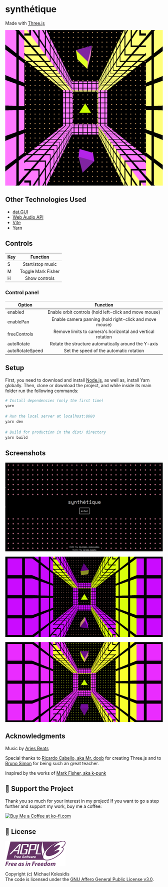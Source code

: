 # synthétique

Made with [Three.js](https://threejs.org/)

![screenshot](/screenshots/screenshot-main.png)

## Other Technologies Used

- [dat.GUI](https://github.com/dataarts/dat.gui)
- [Web Audio API](https://developer.mozilla.org/en-US/docs/Web/API/Web_Audio_API)
- [Vite](https://vite.dev/)
- [Yarn](https://yarnpkg.com/)

## Controls

| Key |      Function      |
| --- | :----------------: |
| S   |  Start/stop music  |
| M   | Toggle Mark Fisher |
| H   |   Show controls    |

### Control panel

| Option          |                          Function                          |
| --------------- | :--------------------------------------------------------: |
| enabled         |   Enable orbit controls (hold left-click and move mouse)   |
| enablePan       |  Enable camera panning (hold right-click and move mouse)   |
| freeControls    | Remove limits to camera's horizontal and vertical rotation |
| autoRotate      |    Rotate the structure automatically around the Y-axis    |
| autoRotateSpeed |          Set the speed of the automatic rotation           |

## Setup

First, you need to download and install [Node.js](https://nodejs.org/en/download/), as well as, install Yarn globally. Then, clone or download the project, and while inside its main folder run the following commands:

```bash
# Install dependencies (only the first time)
yarn

# Run the local server at localhost:8080
yarn dev

# Build for production in the dist/ directory
yarn build
```

## Screenshots

![screenshot](/screenshots/screenshot-menu.png)

![screenshot](/screenshots/screenshot-01.png)

![screenshot](/screenshots/screenshot-02.png)

## Acknowledgments

Music by [Aries Beats](https://free-songs.de/synthwave-piano/)

Special thanks to [Ricardo Cabello, aka Mr. doob](https://mrdoob.com/) for creating Three.js and to [Bruno Simon](https://bruno-simon.com/) for being such an great teacher.

Inspired by the works of [Mark Fisher, aka k-punk](https://en.wikipedia.org/wiki/Mark_Fisher)

## 💖 Support the Project

Thank you so much for your interest in my project! If you want to go a step further and support my work, buy me a coffee:

<a href='https://ko-fi.com/michaelkolesidis' target='_blank'><img src='https://cdn.ko-fi.com/cdn/kofi1.png' style='border:0px;height:45px;' alt='Buy Me a Coffee at ko-fi.com' /></a>

## 📜 License

<a href="https://www.gnu.org/licenses/agpl-3.0.html"><img src="./agplv3.svg" height="80px" /></a>

Copyright (c) Michael Kolesidis  
The code is licensed under the [GNU Affero General Public License v3.0](https://www.gnu.org/licenses/agpl-3.0.html).  
